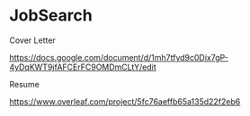 # JobSearch

Cover Letter

https://docs.google.com/document/d/1mh7tfyd9c0Dix7gP-4yDqKWT9jfAFCErFC9OMDmCLtY/edit

Resume

https://www.overleaf.com/project/5fc76aeffb65a135d22f2eb6

